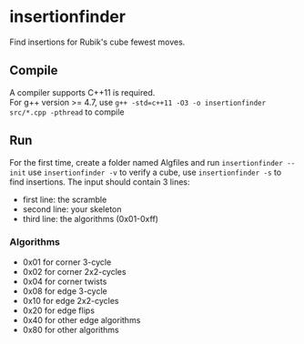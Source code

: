 # insertionfinder
Find insertions for Rubik's cube fewest moves.

## Compile
A compiler supports C++11 is required. <br />
For g++ version >= 4.7, use `g++ -std=c++11 -O3 -o insertionfinder src/*.cpp -pthread` to compile

## Run
For the first time, create a folder named Algfiles and run `insertionfinder --init`
use `insertionfinder -v` to verify a cube,
use `insertionfinder -s` to find insertions.
The input should contain 3 lines:
- first line: the scramble
- second line: your skeleton
- third line: the algorithms (0x01-0xff)

### Algorithms
- 0x01 for corner 3-cycle
- 0x02 for corner 2x2-cycles
- 0x04 for corner twists
- 0x08 for edge 3-cycle
- 0x10 for edge 2x2-cycles
- 0x20 for edge flips
- 0x40 for other edge algorithms
- 0x80 for other algorithms
